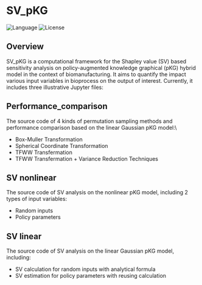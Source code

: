 # SV_pKG
![Language](https://img.shields.io/badge/language-JupyterNotebook-brightgreen)
![License](https://img.shields.io/badge/license-Apache2.0-yellow)
## Overview
SV_pKG is a computational framework for the Shapley value (SV) based sensitivity analysis on policy-augmented knowledge graphical (pKG) hybrid model in the context of biomanufacturing. It aims to quantify the impact various input variables in bioprocess on the output of interest. Currently, it includes three illustrative Jupyter files:
## Performance_comparison 
   The source code of 4 kinds of permutation sampling methods and performance comparison based on the linear Gaussian pKG model:\
   - Box-Muller Transformation
   - Spherical Coordinate Transformation
   - TFWW Transfermation
   - TFWW Transfermation + Variance Reduction Techniques
## SV nonlinear
   The source code of SV analysis on the nonlinear pKG model, including 2 types of input variables:
   - Random inputs
   - Policy parameters
## SV linear
   The source code of SV analysis on the linear Gaussian pKG model, including:
   - SV calculation for random inputs with analytical formula
   - SV estimation for policy parameters with reusing calculation

